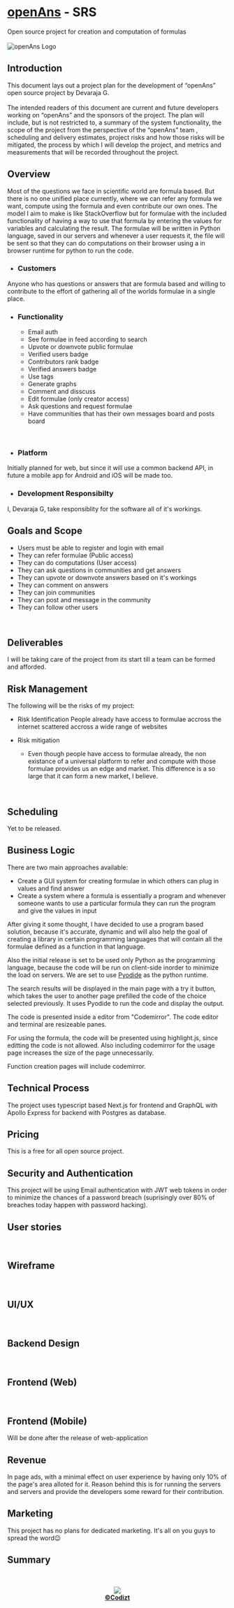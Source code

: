 # [openAns](https://openansorg.github.io) - SRS
Open source project for creation and computation of formulas
<br/><br/>
![openAns Logo](./CompleteLogo.png)
<br/> 

## Introduction
This document lays out a project plan for the development of “openAns” open source project by Devaraja G.
<br/><br/>
The intended readers of this document are current and future developers working on “openAns” and the sponsors of the project. The plan will include, but is not restricted to, a summary of the system functionality, the scope of the project from the perspective of the “openAns” team , scheduling and delivery estimates, project risks and how those risks will be mitigated, the process by which I will develop the project, and metrics and measurements that will be recorded throughout the project.
<br/> 

## Overview
Most of the questions we face in scientific world are formula based. But there is no one unified place currently, where we can refer any formula we want, compute using the formula and even contribute our own ones. The model I aim to make is like StackOverflow but for formulae with the included functionality of having a way to use that formula by entering the values for variables and calculating the result. The formulae will be written in Python language, saved in our servers and whenever a user requests it, the file will be sent so that they can do computations on their browser using a in browser runtime for python to run the code.
<br/>
- ### Customers
Anyone who has questions or answers that are formula based and willing to contribute to the effort of gathering all of the worlds formulae in a single place.
<br/>
- ### Functionality
  - Email auth
  - See formulae in feed according to search
  - Upvote or downvote public formulae
  - Verified users badge
  - Contributors rank badge
  - Verified answers badge
  - Use tags
  - Generate graphs
  - Comment and disscuss
  - Edit formulae (only creator access)
  - Ask questions and request formulae
  - Have communities that has their own messages board and posts board
<br/>

- ### Platform
Initially planned for web, but since it will use a common backend API, in future a mobile 
app for Android and iOS will be made too.
<br/>

- ### Development Responsibilty
I, Devaraja G, take responsiblity for the software all of it's workings.
<br/> 

## Goals and Scope
- Users must be able to register and login with email
- They can refer formulae (Public access)
- They can do computations (User access)
- They can ask questions in communities and get answers
- They can upvote or downvote answers based on it's workings
- They can comment on answers
- They can join communities
- They can post and message in the community
- They can follow other users
<br/> 

## Deliverables
I will be taking care of the project from its start till a team can be formed and afforded.
<br/> 

## Risk Management
The following will be the risks of my project:
- Risk Identification
People already have access to formulae accross the internet scattered accross a wide range of websites

- Risk mitigation
  - Even though people have access to formulae already, the non existance of a universal platform to refer and compute with those formulae provides us an edge and market.
This difference is a so large that it can form a new market, I believe.
<br/> 

## Scheduling
Yet to be released.
<br/> 

## Business Logic
There are two main approaches available:
- Create a GUI system for creating formulae in which others can plug in values and find answer
- Create a system where a formula is essentially a program and whenever someone wants to use a particular formula they can run the program and give the values in input

After giving it some thought, I have decided to use a program based solution, because it's accurate, dynamic and will also help the goal of creating a library in certain programming languages that will contain all the formulae defined as a function in that language.

Also the initial release is set to be used only Python as the programming language, because the code will be run on client-side inorder to minimize the load on servers. We are set to use [Pyodide](https://pyodide.org/en/stable/) as the  python runtime.

The search results will be displayed in the main page with a try it button, which takes the user to another page prefilled the code of the choice selected previously. It uses Pyodide to run the code and display the output. 

The code is presented inside a editor from "Codemirror". The code editor and  terminal are resizeable panes. 

For using the formula, the code will be presented using highlight.js, since editting the code is not allowed. Also including codemirror for the usage page increases the size of the page unnecessarily.

Function creation pages will include codemirror.
<br/>

## Technical Process
The project uses typescript based Next.js for frontend and GraphQL with Apollo Express for backend with Postgres as database.
<br/> 

## Pricing
This is a free for all open source project.
<br/> 

## Security and Authentication
This project will be using Email authentication with JWT web tokens in order to minimize the chances of a password breach (suprisingly over 80% of breaches today happen with password hacking).
<br/>
## User stories

<br/> 

## Wireframe

<br/> 

## UI/UX

<br/> 

## Backend Design

<br/> 

## Frontend (Web)

<br/> 

## Frontend (Mobile)
Will be done after the release of web-application
<br/> 

## Revenue
In page ads, with a minimal effect on user experience by having only 10% of the page's area alloted for it. Reason behind this is for running the servers and servers and provide the developers some reward for their contribution.
<br/> 

## Marketing
This project has no plans for dedicated marketing. It's all on you guys to spread the word😉
<br/>

## Summary

<br/> 
<p align="center"><img src="https://forthebadge.com/images/badges/built-with-love.svg"/><br/><a href="htpps://github.com/codizt"><b>©Codizt</b></a></p>
